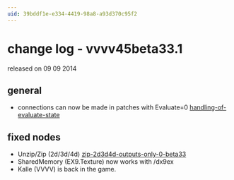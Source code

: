 ```yaml
---
uid: 39bddf1e-e334-4419-98a8-a93d370c95f2
---
```


# change log - vvvv45beta33.1
released on 09 09 2014  

## general
* connections can now be made in patches with Evaluate=0 <a href="https://discourse.vvvv.org/t/handling-of-evaluate-state" class="extURL forum" target="_blank">handling-of-evaluate-state</a>  

## fixed nodes
* Unzip/Zip (2d/3d/4d) <a href="https://discourse.vvvv.org/t/zip-2d3d4d-outputs-only-0-beta33" class="extURL forum" target="_blank">zip-2d3d4d-outputs-only-0-beta33</a>  
* SharedMemory (EX9.Texture) now works with /dx9ex  
* Kalle (VVVV) is back in the game.